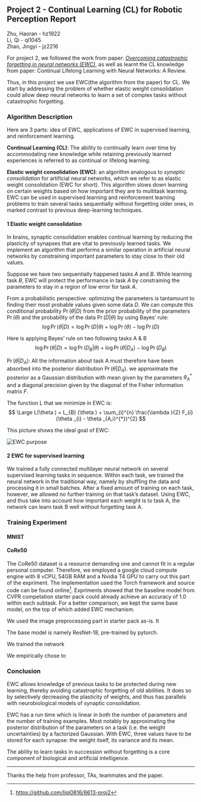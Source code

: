 ## Project 2 - Continual Learning (CL) for Robotic Perception Report

Zhu, Haoran - hz1922  
Li, Qi - ql1045  
Zhao, Jingyi - jz2216  

For project 2, we followed the work from paper:  [*Overcoming catastrophic forgetting in neural networks (EWC)*](https://arxiv.org/abs/1612.00796), as well as learnt the CL knowledge from paper: Continual Lifelong Learning with Neural Networks: A Review.

Thus, in this project we use EWC(the algorithm from the paper) for CL. We start by addressing the problem of whether elastic weight consolidation could allow deep neural networks to learn a set of complex tasks without catastrophic forgetting. 

### Algorithm Description

Here are 3 parts: idea of EWC, applications of EWC in supervised learning, and reinforcement learning.

**Continual Learning (CL)**: The ability to continually learn over time by accommodating new knowledge while retaining previously learned experiences is referred to as continual or lifelong learning.

**Elastic weight consolidation (EWC)**: an algorithm analogous to *synaptic consolidation* for artificial neural networks, which we refer to as elastic weight consolidation (EWC for short). This algorithm slows down learning on certain weights based on how important they are to multitask learning.  EWC can be used in supervised learning and reinforcement learning problems to train several tasks sequentially without forgetting older ones, in marked contrast to previous deep-learning techniques.

#### 1 Elastic weight consolidation
In brains, synaptic consolidation enables continual learning by reducing the plasticity of synapses that are vital to previously learned tasks. We implement an algorithm that performs a similar operation in artificial neural networks by constraining important parameters to stay close to their old values. 

Suppose we have two sequentially happened tasks $A$ and $B$. While learning task $B$, EWC will protect the performance in task $A$ by constraining the parameters to stay in a region of low error for task $A$.

From a probabilistic perspective: optimizing the parameters is tantamount to finding their most probable values given some data $D$. We can compute this conditional probability $\Pr(\theta | D)$  from the prior probability of the parameters $\Pr(\theta)$ and the probability of the data $\Pr(D|\theta)$ by using Bayes’ rule:
$$ \log \Pr(\theta|D) = \log \Pr(D|\theta) + \log \Pr(\theta) - \log \Pr(D) $$

Here is applying Bayes’ rule on two following tasks A & B
$$ \log \Pr(\theta|D) = \log \Pr(D_B|\theta) + \log \Pr(\theta|D_A) - \log \Pr(D_B) $$

$\Pr(\theta | D_A)$: All the information about task A must therefore have been absorbed into the posterior distribution $\Pr(\theta | D_A)$. 
we approximate the posterior as a Gaussian distribution with mean given by the parameters $\theta_A^*$ and a diagonal precision given by the diagonal of the Fisher information matrix $F$.

The function L that we minimize in EWC is:
$$ \Large L(\theta ) = L_{B} (\theta ) + \sum_{i}^{n} \frac{\lambda }{2} F_{i} (\theta _{i} - \theta _{A,i}^{*})^{2} $$




This picture shows the ideal goal of  EWC:

![](https://www.pnas.org/content/114/13/3521/F1.large.jpg "EWC purpose") 


#### 2 EWC for supervised learning 
We trained a fully connected multilayer neural network on several supervised learning tasks in sequence. Within each task, we trained the neural network in the traditional way, namely by shuffling the data and processing it in small batches. After a fixed amount of training on each task, however, we allowed no further training on that task’s dataset. Using EWC, and thus take into account how important each weight is to task A, the network can learn task B well without forgetting task A.

### Training Experiment

#### MNIST

#### CoRe50

The CoRe50 dataset is a resource demanding one and cannot fit in a regular personal computer. Therefore, we employed a google cloud compute engine with 8 vCPU, 54GB RAM and a Nvidia T4 GPU to carry out this part of the expriment. The implementation used the Torch framework and source code can be found online[^1]. Expriments showed that the baseline model from CVPR competation starter pack could already achieve an accuracy of 1.0 within each subtask. For a better comparison, we kept the same base model, on the top of which added EWC mechanism.

We used the image preprocessing part in starter pack as-is. It 

The base model is namely ResNet-18, pre-trained by pytorch. 

We trained the network 

We empirically chose to 

### Conclusion
EWC allows knowledge of previous tasks to be protected during new learning, thereby avoiding catastrophic forgetting of old abilities. It does so by selectively decreasing the plasticity of weights, and thus has parallels with neurobiological models of synaptic consolidation. 

EWC has a run time which is linear in both the number of parameters and the number of training examples. Most notably by approximating the posterior distribution of the parameters on a task (i.e. the weight uncertainties) by a factorized Gaussian. With EWC, three values have to be stored for each synapse: the weight itself, its variance and its mean. 

The ability to learn tasks in succession without forgetting is a core component of biological and artificial intelligence. 

------
Thanks the help from professor, TAs, teammates and the paper.

[^1]: https://github.com/liqi0816/6613-proj2